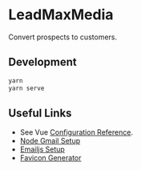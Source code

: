# LeadMaxMedia
Convert prospects to customers.

## Development
```bash
yarn
yarn serve
```

## Useful Links
- See Vue [Configuration Reference](https://cli.vuejs.org/config/).
- [Node Gmail Setup](https://www.labnol.org/google-api-service-account-220405)
- [Emailjs Setup](https://www.freecodecamp.org/news/send-emails-from-your-vue-application/)
- [Favicon Generator](https://favicon.io/favicon-converter/)
